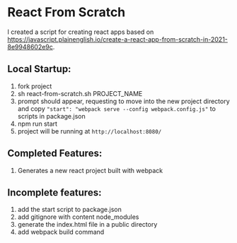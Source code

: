 # React From Scratch

I created a script for creating react apps based on https://javascript.plainenglish.io/create-a-react-app-from-scratch-in-2021-8e9948602e9c.

## Local Startup:
1. fork project
2. sh react-from-scratch.sh PROJECT_NAME
3. prompt should appear, requesting to move into the new project directory and copy `"start": "webpack serve --config webpack.config.js"` to scripts in package.json
4. npm run start
5. project will be running at `http://localhost:8080/`

## Completed Features:
1. Generates a new react project built with webpack

## Incomplete features:
1. add the start script to package.json 
2. add gitignore with content node_modules
3. generate the index.html file in a public directory
4. add webpack build command